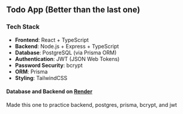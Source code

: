 ## Todo App (Better than the last one)

### Tech Stack
- **Frontend**: React + TypeScript
- **Backend**: Node.js + Express + TypeScript
- **Database**: PostgreSQL (via Prisma ORM)
- **Authentication**: JWT (JSON Web Tokens)
- **Password Security**: bcrypt
- **ORM**: Prisma
- **Styling**: TailwindCSS 

#### Database and Backend on [Render](https://render.com/) 
Made this one to practice backend, postgres, prisma, bcrypt, and jwt 
